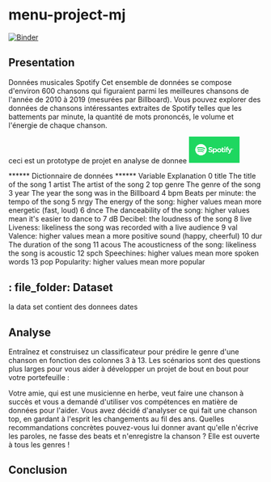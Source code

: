 # menu-project-mj
[![Binder](https://mybinder.org/badge_logo.svg)](https://mybinder.org/v2/gh/jeliti/menu-project-mj/main?filepath=Data_analysis_notebook.ipynb)

## Presentation

Données musicales Spotify
Cet ensemble de données se compose d'environ 600 chansons qui figuraient parmi les meilleures chansons de l'année de 2010 à 2019 (mesurées par Billboard). Vous pouvez explorer des données de chansons intéressantes extraites de Spotify telles que les battements par minute, la quantité de mots prononcés, le volume et l'énergie de chaque chanson.
 
 ceci est un prototype de projet en analyse de donnee
<img src='images/spotify.png' width="100px">

****** Dictionnaire de données ******
	Variable	Explanation
0	title	The title of the song
1	artist	The artist of the song
2	top genre	The genre of the song
3	year	The year the song was in the Billboard
4	bpm	Beats per minute: the tempo of the song
5	nrgy	The energy of the song: higher values mean more energetic (fast, loud)
6	dnce	The danceability of the song: higher values mean it's easier to dance to
7	dB	Decibel: the loudness of the song
8	live	Liveness: likeliness the song was recorded with a live audience
9	val	Valence: higher values mean a more positive sound (happy, cheerful)
10	dur	The duration of the song
11	acous	The acousticness of the song: likeliness the song is acoustic
12	spch	Speechines: higher values mean more spoken words
13	pop	Popularity: higher values mean more popular



 ## : file_folder: Dataset


   la data set contient des donnees dates 

##  Analyse
Entraînez et construisez un classificateur pour prédire le genre d'une chanson en fonction des colonnes 3 à 13.
Les scénarios sont des questions plus larges pour vous aider à développer un projet de bout en bout pour votre portefeuille :

Votre amie, qui est une musicienne en herbe, veut faire une chanson à succès et vous a demandé d'utiliser vos compétences en matière de données pour l'aider. Vous avez décidé d'analyser ce qui fait une chanson top, en gardant à l'esprit les changements au fil des ans. Quelles recommandations concrètes pouvez-vous lui donner avant qu'elle n'écrive les paroles, ne fasse des beats et n'enregistre la chanson ? Elle est ouverte à tous les genres !


## Conclusion
